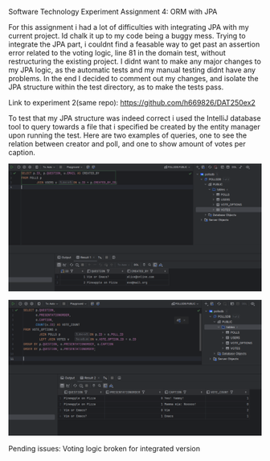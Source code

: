 Software Technology Experiment Assignment 4: ORM with JPA

For this assignment i had a lot of difficulties with integrating JPA with my current project. Id chalk it up to my code
being a buggy mess. Trying to integrate the JPA part, i couldnt find a feasable way to get past an assertion error
related to the voting logic, line 81 in the domain test, without restructuring the existing project. I didnt want to
make any major changes to my JPA logic, as the automatic tests and my manual testing didnt have any problems. In the end
I decided to comment out my changes, and isolate the JPA structure within the test directory, as to make the tests pass.

Link to experiment 2(same repo): https://github.com/h669826/DAT250ex2

To test that my JPA structure was indeed correct i used the IntelliJ database tool to query towards a file that i
specified be created by the entity manager upon running the test. Here are two examples of queries, one to see the
relation between creator and poll, and one to show amount of votes per caption.

![img.png](img.png)

![img_1.png](img_1.png)

Pending issues:
Voting logic broken for integrated version